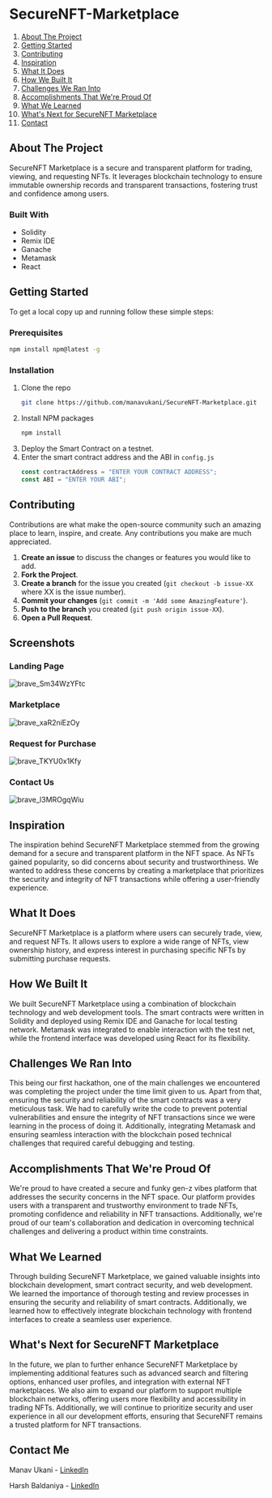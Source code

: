 # SecureNFT-Marketplace

  <ol>
    <li><a href="#about-the-project">About The Project</a></li>
    <li><a href="#getting-started">Getting Started</a></li>
    <li><a href="#contributing">Contributing</a></li>
    <li><a href="#inspiration">Inspiration</a></li>
    <li><a href="#what-it-does">What It Does</a></li>
    <li><a href="#how-we-built-it">How We Built It</a></li>
    <li><a href="#challenges-we-ran-into">Challenges We Ran Into</a></li>
    <li><a href="#accomplishments-that-were-proud-of">Accomplishments That We're Proud Of</a></li>
    <li><a href="#what-we-learned">What We Learned</a></li>
    <li><a href="#whats-next-for-securenft-marketplace">What's Next for SecureNFT Marketplace</a></li>
    <li><a href="#contact">Contact</a></li>
  </ol>

## About The Project

SecureNFT Marketplace is a secure and transparent platform for trading, viewing, and requesting NFTs. It leverages blockchain technology to ensure immutable ownership records and transparent transactions, fostering trust and confidence among users.

### Built With

- Solidity
- Remix IDE
- Ganache
- Metamask
- React

## Getting Started

To get a local copy up and running follow these simple steps:

### Prerequisites

```sh
npm install npm@latest -g
```

### Installation

1. Clone the repo
   ```sh
   git clone https://github.com/manavukani/SecureNFT-Marketplace.git
   ```
2. Install NPM packages
   ```sh
   npm install
   ```
3. Deploy the Smart Contract on a testnet.
4. Enter the smart contract address and the ABI in `config.js`
   ```js
   const contractAddress = "ENTER YOUR CONTRACT ADDRESS";
   const ABI = "ENTER YOUR ABI";
   ```

## Contributing

Contributions are what make the open-source community such an amazing place to learn, inspire, and create. Any contributions you make are much appreciated.

1. **Create an issue** to discuss the changes or features you would like to add.
2. **Fork the Project**.
3. **Create a branch** for the issue you created (`git checkout -b issue-XX` where XX is the issue number).
4. **Commit your changes** (`git commit -m 'Add some AmazingFeature'`).
5. **Push to the branch** you created (`git push origin issue-XX`).
6. **Open a Pull Request**.

## Screenshots

### Landing Page
![brave_Sm34WzYFtc](https://github.com/manavukani/SecureNFT-Marketplace/assets/84531789/f0f28741-7d32-4c96-8576-051d36430e08)
### Marketplace
![brave_xaR2niEzOy](https://github.com/manavukani/SecureNFT-Marketplace/assets/84531789/27b965f4-5de0-4ba9-8d97-e25a62adefac)
### Request for Purchase
![brave_TKYU0x1Kfy](https://github.com/manavukani/SecureNFT-Marketplace/assets/84531789/a75879f4-8a37-445c-8d6f-b4ea6a5bb5ff)
### Contact Us
![brave_l3MROgqWiu](https://github.com/manavukani/SecureNFT-Marketplace/assets/84531789/741c8561-1b68-43f4-b899-55f5d6c6f979)


## Inspiration

The inspiration behind SecureNFT Marketplace stemmed from the growing demand for a secure and transparent platform in the NFT space. As NFTs gained popularity, so did concerns about security and trustworthiness. We wanted to address these concerns by creating a marketplace that prioritizes the security and integrity of NFT transactions while offering a user-friendly experience.

## What It Does

SecureNFT Marketplace is a platform where users can securely trade, view, and request NFTs. It allows users to explore a wide range of NFTs, view ownership history, and express interest in purchasing specific NFTs by submitting purchase requests.

## How We Built It

We built SecureNFT Marketplace using a combination of blockchain technology and web development tools. The smart contracts were written in Solidity and deployed using Remix IDE and Ganache for local testing network. Metamask was integrated to enable interaction with the test net, while the frontend interface was developed using React for its flexibility.

## Challenges We Ran Into

This being our first hackathon, one of the main challenges we encountered was completing the project under the time limit given to us. Apart from that, ensuring the security and reliability of the smart contracts was a very meticulous task. We had to carefully write the code to prevent potential vulnerabilities and ensure the integrity of NFT transactions since we were learning in the process of doing it. Additionally, integrating Metamask and ensuring seamless interaction with the blockchain posed technical challenges that required careful debugging and testing.

## Accomplishments That We're Proud Of

We're proud to have created a secure and funky gen-z vibes platform that addresses the security concerns in the NFT space. Our platform provides users with a transparent and trustworthy environment to trade NFTs, promoting confidence and reliability in NFT transactions. Additionally, we're proud of our team's collaboration and dedication in overcoming technical challenges and delivering a product within time constraints.

## What We Learned

Through building SecureNFT Marketplace, we gained valuable insights into blockchain development, smart contract security, and web development. We learned the importance of thorough testing and review processes in ensuring the security and reliability of smart contracts. Additionally, we learned how to effectively integrate blockchain technology with frontend interfaces to create a seamless user experience.

## What's Next for SecureNFT Marketplace

In the future, we plan to further enhance SecureNFT Marketplace by implementing additional features such as advanced search and filtering options, enhanced user profiles, and integration with external NFT marketplaces. We also aim to expand our platform to support multiple blockchain networks, offering users more flexibility and accessibility in trading NFTs. Additionally, we will continue to prioritize security and user experience in all our development efforts, ensuring that SecureNFT remains a trusted platform for NFT transactions.

## Contact Me

Manav Ukani - [LinkedIn](https://www.linkedin.com/in/manavukani/)

Harsh Baldaniya - [LinkedIn](https://www.linkedin.com/in/hb134)
